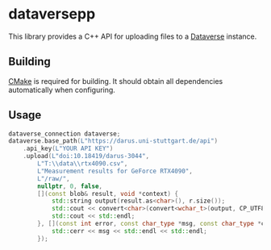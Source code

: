 # dataversepp
This library provides a C++ API for uploading files to a [Dataverse](https://github.com/IQSS/dataverse) instance.

## Building
[CMake](https://cmake.org/) is required for building. It should obtain all dependencies automatically when configuring.

## Usage
```c++
dataverse_connection dataverse;
dataverse.base_path(L"https://darus.uni-stuttgart.de/api")
    .api_key(L"YOUR API KEY")
    .upload(L"doi:10.18419/darus-3044",
        L"T:\\data\\rtx4090.csv",
        L"Measurement results for GeForce RTX4090",
        L"/raw/",
        nullptr, 0, false,
        [](const blob& result, void *context) {
            std::string output(result.as<char>(), r.size());
            std::cout << convert<char>(convert<wchar_t>(output, CP_UTF8), CP_OEMCP) << std::endl;
            std::cout << std::endl;
        }, [](const int error, const char_type *msg, const char_type *cat, void *context) {
            std::cerr << msg << std::endl << std::endl;
        });
```
